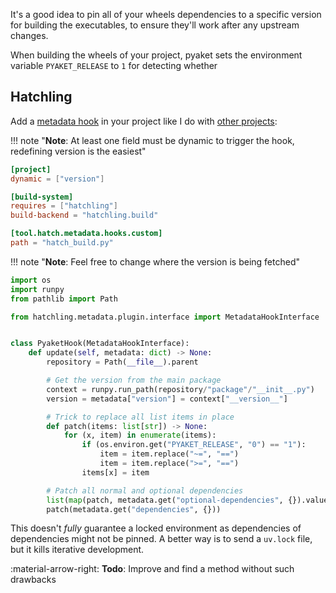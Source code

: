 It's a good idea to pin all of your wheels dependencies to a specific version for building the executables, to ensure they'll work after any upstream changes.

<!-- Add example of fastapi, transformers updates causing issues -->

When building the wheels of your project, pyaket sets the environment variable `PYAKET_RELEASE` to `1` for detecting whether

## Hatchling

Add a [metadata hook](https://hatch.pypa.io/1.6/plugins/metadata-hook/reference/) in your project like I do with [other projects](https://github.com/BrokenSource/BrokenSource/blob/main/broken/hook.py):

!!! note "**Note**: At least one field must be dynamic to trigger the hook, redefining version is the easiest"

```toml title="<small>pyproject.toml</small>"
[project]
dynamic = ["version"]

[build-system]
requires = ["hatchling"]
build-backend = "hatchling.build"

[tool.hatch.metadata.hooks.custom]
path = "hatch_build.py"
```

!!! note "**Note**: Feel free to change where the version is being fetched"

```python title="<small>hatch_build.py</small>"
import os
import runpy
from pathlib import Path

from hatchling.metadata.plugin.interface import MetadataHookInterface


class PyaketHook(MetadataHookInterface):
    def update(self, metadata: dict) -> None:
        repository = Path(__file__).parent

        # Get the version from the main package
        context = runpy.run_path(repository/"package"/"__init__.py")
        version = metadata["version"] = context["__version__"]

        # Trick to replace all list items in place
        def patch(items: list[str]) -> None:
            for (x, item) in enumerate(items):
                if (os.environ.get("PYAKET_RELEASE", "0") == "1"):
                    item = item.replace("~=", "==")
                    item = item.replace(">=", "==")
                items[x] = item

        # Patch all normal and optional dependencies
        list(map(patch, metadata.get("optional-dependencies", {}).values()))
        patch(metadata.get("dependencies", {}))
```

This doesn't _fully_ guarantee a locked environment as dependencies of dependencies might not be pinned. A better way is to send a `uv.lock` file, but it kills iterative development.

:material-arrow-right: **Todo**: Improve and find a method without such drawbacks
